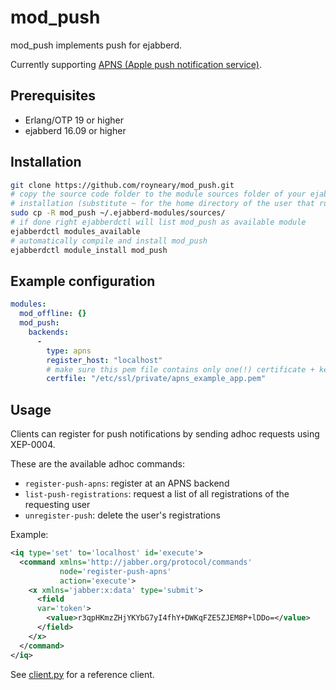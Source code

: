 # mod_push

mod_push implements push for ejabberd.

Currently supporting [APNS (Apple push notification service)](https://developer.apple.com/library/ios/documentation/NetworkingInternet/Conceptual/RemoteNotificationsPG/Chapters/ApplePushService.html).

## Prerequisites

* Erlang/OTP 19 or higher
* ejabberd 16.09 or higher

## Installation

```bash
git clone https://github.com/royneary/mod_push.git
# copy the source code folder to the module sources folder of your ejabberd
# installation (substitute ~ for the home directory of the user that runs ejabberd)
sudo cp -R mod_push ~/.ejabberd-modules/sources/
# if done right ejabberdctl will list mod_push as available module
ejabberdctl modules_available
# automatically compile and install mod_push
ejabberdctl module_install mod_push 
```

## Example configuration

```yaml
modules:
  mod_offline: {}
  mod_push:
    backends:
      -
        type: apns
        register_host: "localhost"
        # make sure this pem file contains only one(!) certificate + key pair
        certfile: "/etc/ssl/private/apns_example_app.pem"
```

## Usage

Clients can register for push notifications by sending adhoc requests using XEP-0004.

These are the available adhoc commands:

* `register-push-apns`: register at an APNS backend
* `list-push-registrations`: request a list of all registrations of the requesting user
* `unregister-push`: delete the user's registrations

Example:
```xml
<iq type='set' to='localhost' id='execute'>
  <command xmlns='http://jabber.org/protocol/commands'
           node='register-push-apns'
           action='execute'>
    <x xmlns='jabber:x:data' type='submit'>
      <field
      var='token'>
        <value>r3qpHKmzZHjYKYbG7yI4fhY+DWKqFZE5ZJEM8P+lDDo=</value>
      </field>
    </x>
  </command>
</iq>
```

See [client.py](client.py) for a reference client.
